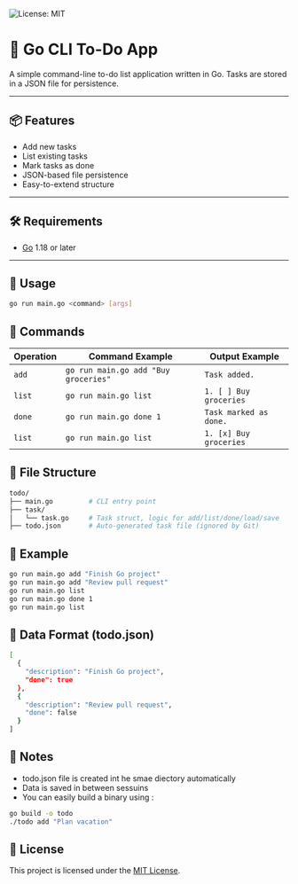 ![License: MIT](https://img.shields.io/badge/License-MIT-yellow.svg)

# 📝 Go CLI To-Do App

A simple command-line to-do list application written in Go. Tasks are stored in a JSON file for persistence.

---

## 📦 Features

- Add new tasks
- List existing tasks
- Mark tasks as done
- JSON-based file persistence
- Easy-to-extend structure

---

## 🛠️ Requirements

- [Go](https://golang.org/doc/install) 1.18 or later

---

## 🚀 Usage

```bash
go run main.go <command> [args]
```

## 📃 Commands

| Operation | Command Example                               | Output Example                       |
|-----------|------------------------------------------------|--------------------------------------|
| `add`     | `go run main.go add "Buy groceries"`           | `Task added.`                        |
| `list`    | `go run main.go list`                          | `1. [ ] Buy groceries`               |
| `done`    | `go run main.go done 1`                        | `Task marked as done.`              |
| `list`    | `go run main.go list`                          | `1. [x] Buy groceries`               |


## 📁 File Structure

``` bash
todo/
├── main.go         # CLI entry point
├── task/
│   └── task.go     # Task struct, logic for add/list/done/load/save
├── todo.json       # Auto-generated task file (ignored by Git)
```

## 🧠 Example

``` bash
go run main.go add "Finish Go project"
go run main.go add "Review pull request"
go run main.go list
go run main.go done 1
go run main.go list
```

## 💾 Data Format (todo.json)

```bash
[
  {
    "description": "Finish Go project",
    "done": true
  },
  {
    "description": "Review pull request",
    "done": false
  }
]
```

## 📒 Notes
- todo.json file is created int he smae diectory automatically
- Data is saved in between sessuins
- You can easily build a binary using :

```bash
go build -o todo
./todo add "Plan vacation"
```

## 🪪 License
This project is licensed under the [MIT License](LICENSE).
